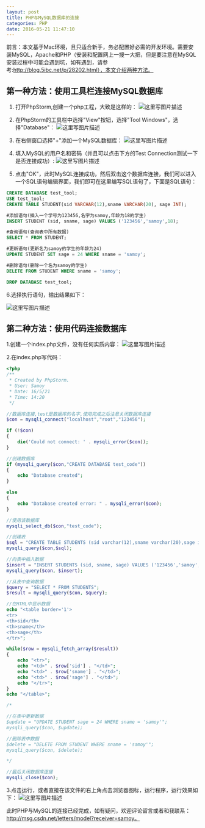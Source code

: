 ```yaml
---
layout: post
title: PHP与MySQL数据库的连接
categories: PHP
date: 2016-05-21 11:47:10
---
```

前言：本文基于Mac环境，且只适合新手，务必配置好必需的开发环境。需要安装MySQL，Apache和PHP（安装和配置网上一搜一大把，但是要注意在MySQL安装过程中可能会遇到坑，如有遇到，请参考:http://blog.5ibc.net/p/28202.html），本文介绍两种方法。

## 第一种方法：使用工具栏连接MySQL数据库

1. 打开PhpStorm,创建一个php工程，大致是这样的：
![这里写图片描述](http://img.blog.csdn.net/20160521141907221)

2. 在PhpStorm的工具栏中选择"View"按钮，选择"Tool Windows"，选择"Database"：
![这里写图片描述](http://img.blog.csdn.net/20160521142845194)

3. 在右侧窗口选择"+"添加一个MySQL数据库：
![这里写图片描述](http://img.blog.csdn.net/20160521143029241)

4. 填入MySQL的用户名和密码（并且可以点击下方的Test Connection测试一下是否连接成功）:
![这里写图片描述](http://img.blog.csdn.net/20160521143320850)

5. 点击"OK"，此时MySQL连接成功，然后双击这个数据库连接，我们可以进入一个SQL语句编辑界面，我们即可在这里编写SQL语句了，下面是SQL语句：

```sql
CREATE DATABASE test_tool;
USE test_tool;
CREATE TABLE STUDENT(sid VARCHAR(12),sname VARCHAR(20), sage INT);

#添加语句(插入一个学号为123456,名字为samoy,年龄为18的学生)
INSERT STUDENT (sid, sname, sage) VALUES ('123456','samoy',18);

#查询语句(查询表中所有数据)
SELECT * FROM STUDENT;

#更新语句(更新名为samoy的学生的年龄为24)
UPDATE STUDENT SET sage = 24 WHERE sname = 'samoy';

#删除语句(删除一个名为samoy的学生)
DELETE FROM STUDENT WHERE sname = 'samoy';

DROP DATABASE test_tool;
```
6.选择执行语句，输出结果如下：

![这里写图片描述](http://img.blog.csdn.net/20160521151155855)


## 第二种方法：使用代码连接数据库
1.创建一个index.php文件，没有任何实质内容：
![这里写图片描述](http://img.blog.csdn.net/20160521142252457)

2.在index.php写代码：

```php
<?php
/**
 * Created by PhpStorm.
 * User: Samoy
 * Date: 16/5/21
 * Time: 14:20
 */

//数据库连接,test是数据库的名字,使用完成之后注意关闭数据库连接
$con = mysqli_connect("localhost","root","123456");

if (!$con)
{
    die('Could not connect: ' . mysqli_error($con));
}

//创建数据库
if (mysqli_query($con,"CREATE DATABASE test_code"))
{
    echo "Database created";
}

else
{
    echo "Database created error: " . mysqli_error($con);
}

//使用该数据库
mysqli_select_db($con,"test_code");

//创建表
$sql = "CREATE TABLE STUDENTS (sid varchar(12),sname varchar(20),sage int)";
mysqli_query($con,$sql);

//向表中插入数据
$insert = "INSERT STUDENTS (sid, sname, sage) VALUES ('123456','samoy',18)";
mysqli_query($con, $insert);

//从表中查询数据
$query = "SELECT * FROM STUDENTS";
$result = mysqli_query($con, $query);

//在HTML中显示数据
echo "<table border='1'>
<tr>
<th>sid</th>
<th>sname</th>
<th>sage</th>
</tr>";

while($row = mysqli_fetch_array($result))
{
    echo "<tr>";
    echo "<td>" . $row['sid'] . "</td>";
    echo "<td>" . $row['sname'] . "</td>";
    echo "<td>" . $row['sage'] . "</td>";
    echo "</tr>";
}
echo "</table>";

/*

//在表中更新数据
$update = "UPDATE STUDENT sage = 24 WHERE sname = 'samoy'";
mysqli_query($con, $update);

//删除表中数据
$delete = "DELETE FROM STUDENT WHERE sname = 'samoy'";
mysqli_query($con, $delete);

*/

//最后关闭数据库连接
mysqli_close($con);
```

3.点击运行，或者直接在该文件的右上角点击浏览器图标，运行程序，运行效果如下：
![这里写图片描述](http://img.blog.csdn.net/20160521154249599)


此时PHP与MySQL的连接已经完成，如有疑问，欢迎评论留言或者和我联系：http://msg.csdn.net/letters/model?receiver=samoy。

